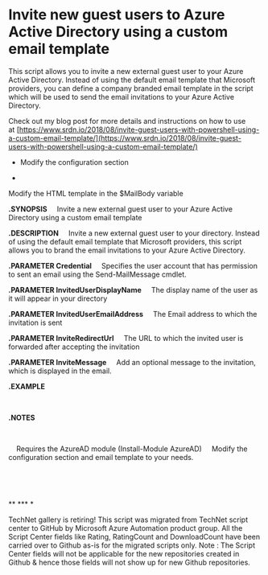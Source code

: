 ﻿Invite new guest users to Azure Active Directory using a custom email template
==============================================================================

            

This script allows you to invite a new external guest user to your Azure Active Directory. Instead of using the default email template that Microsoft providers, you can define a company
branded email template in the script which will be used to send the email invitations to your Azure Active Directory.


Check out my blog post for more details and instructions on how to use at [https://www.srdn.io/2018/08/invite-guest-users-with-powershell-using-a-custom-email-template/](https://www.srdn.io/2018/08/invite-guest-users-with-powershell-using-a-custom-email-template/)


  *  Modify the configuration section
 

  *  
Modify the HTML template in the $MailBody variable
 



**.SYNOPSIS**
    Invite a new external guest user to your Azure Active Directory using a custom email template



**.DESCRIPTION**
    Invite a new external guest user to your directory. Instead of using the default email template that Microsoft providers, this script
    allows you to brand the email invitations to your Azure Active Directory.



**.PARAMETER Credential**
    Specifies the user account that has permission to sent an email using the Send-MailMessage cmdlet.



**.PARAMETER InvitedUserDisplayName**
    The display name of the user as it will appear in your directory



**.PARAMETER InvitedUserEmailAddress**
    The Email address to which the invitation is sent



**.PARAMETER InviteRedirectUrl**
    The URL to which the invited user is forwarded after accepting the invitation



**.PARAMETER InviteMessage**
    Add an optional message to the invitation, which is displayed in the email.



**.EXAMPLE**


 

**.NOTES**

 


    Requires the AzureAD module (Install-Module AzureAD)
    Modify the configuration section and email template to your needs.


 


 



** *** *


        
    
TechNet gallery is retiring! This script was migrated from TechNet script center to GitHub by Microsoft Azure Automation product group. All the Script Center fields like Rating, RatingCount and DownloadCount have been carried over to Github as-is for the migrated scripts only. Note : The Script Center fields will not be applicable for the new repositories created in Github & hence those fields will not show up for new Github repositories.
